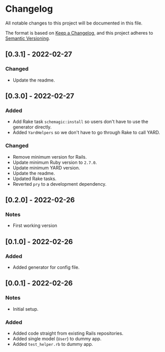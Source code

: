 # Changelog

All notable changes to this project will be documented in this file.

The format is based on [Keep a Changelog](https://keepachangelog.com/en/1.0.0/),
and this project adheres to [Semantic Versioning](https://semver.org/spec/v2.0.0.html).



## [0.3.1] - 2022-02-27
### Changed
- Update the readme.



## [0.3.0] - 2022-02-27
### Added
- Add Rake task `schemagic:install` so users don't have to use the generator directly.
- Added `YardHelpers` so we don't have to go through Rake to call YARD.
### Changed
- Remove minimum version for Rails.
- Update minimum Ruby version to `2.7.0`.
- Update minimum YARD version.
- Update the readme.
- Updated Rake tasks.
- Reverted `pry` to a development dependency.



## [0.2.0] - 2022-02-26
### Notes
- First working version



## [0.1.0] - 2022-02-26
### Added
- Added generator for config file.



## [0.0.1] - 2022-02-26
### Notes
- Initial setup.
### Added
- Added code straight from existing Rails repositories.
- Added single model (`User`) to dummy app.
- Added `test_helper.rb` to dummy app.
